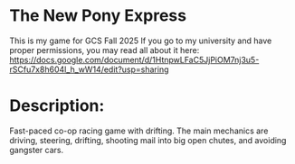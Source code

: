 # The New Pony Express

This is my game for GCS Fall 2025
If you go to my university and have proper permissions, you may read all about it here:
https://docs.google.com/document/d/1HtnpwLFaC5JjPiOM7nj3u5-rSCfu7x8h604l_h_wW14/edit?usp=sharing

# Description:
Fast-paced co-op racing game with drifting.
The main mechanics are driving, steering, drifting,
shooting mail into big open chutes, and avoiding gangster cars.
